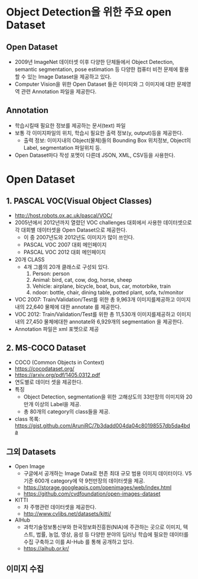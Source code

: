 # Object Detection을 위한 주요 open Dataset
## Open Dataset
- 2009년 ImageNet 데이터셋 이후 다양한 단체들에서 Object Detection, semantic segmentation, pose estimation 등 다양한 컴퓨터 비전 문제에 활용할 수 있는 Image Dataset을 제공하고 있다.
- Computer Vision을 위한 Open Dataset 들은 이미지와 그 이미지에 대한 문제영역 관련 Annotation 파일을 제공한다.

## Annotation
- 학습시킬때 필요한 정보를 제공하는 문서(text) 파일
- 보통 각 이미지파일의 위치, 학습시 필요한 출력 정보(y, output)등을 제공한다.
    - 출력 정보: 이미지내의 Object(물체)들의 Bounding Box 위치정보, Object의 Label, segmentation 파일위치 등.
- Open Dataset마다 작성 포멧이 다른데 JSON, XML, CSV등을 사용한다.


# Open Dataset
## 1. PASCAL VOC(Visual Object Classes)
- http://host.robots.ox.ac.uk/pascal/VOC/
- 2005년에서 2012년까지 열렸던 VOC challenges 대회에서 사용한 데이터셋으로 각 대회별 데이터셋을 Open Dataset으로 제공한다.
    - 이 중 2007년도와 2012년도 이미지가 많이 쓰인다.
    - PASCAL VOC 2007 대회 메인페이지
    - PASCAL VOC 2012 대회 메인페이지
- 20개 CLASS
    - 4개 그룹의 20개 클래스로 구성되 있다.
        1. Person: person
        2. Animal: bird, cat, cow, dog, horse, sheep
        3. Vehicle: airplane, bicycle, boat, bus, car, motorbike, train
        4. ndoor: bottle, chair, dining table, potted plant, sofa, tv/monitor
- VOC 2007: Train/Validation/Test를 위한 총 9,963개 이미지를제공하고 이미지 내의 22,640 물체에 대한 annotate 를 제공한다.
- VOC 2012: Train/Validation/Test를 위한 총 11,530개 이미지를제공하고 이미지 내의 27,450 물체에대한 annotate와 6,929개의 segmentation 을 제공한다.
- Annotation 파일은 xml 포멧으로 제공

## 2. MS-COCO Dataset
- COCO (Common Objects in Context)
- https://cocodataset.org/
- https://arxiv.org/pdf/1405.0312.pdf
- 연도별로 데이터 셋을 제공한다.
- 특징
    - Object Detection, segmentation을 위한 고해상도의 33만장의 이미지와 20만개 이상의 Label을 제공.
    - 총 80개의 category의 class들을 제공.
- class 목록: https://gist.github.com/AruniRC/7b3dadd004da04c80198557db5da4bda


## 그외 Datasets
- Open Image
    - 구글에서 공개하는 Image Data로 현존 최대 규모 범용 이미지 데이터이다. V5 기준 600개 category에 약 9천만장의 데이터셋을 제공.
    - https://storage.googleapis.com/openimages/web/index.html
    - https://github.com/cvdfoundation/open-images-dataset
- KITTI
    - 차 주행관련 데이터셋을 제공한다.
    - http://www.cvlibs.net/datasets/kitti/
- AIHub
    - 과학기술정보통신부와 한국정보화진흥원(NIA)에 주관하는 곳으로 이미지, 텍스트, 법률, 농업, 영상, 음성 등 다양한 분야의 딥러닝 학습에 필요한 데이터를 수집 구축하고 이를 AI-Hub 를 통해 공개하고 있다.
    - https://aihub.or.kr/

## 이미지 수집

